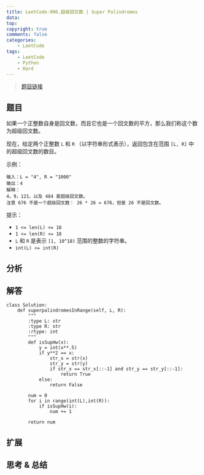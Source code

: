 ```yaml
---
title: LeetCode-906.超级回文数 | Super Palindromes
data: 
top: 
copyright: true
comments: false
categories:
    - LeetCode
tags:
    - LeetCode
    - Python
    - Hard
---
```


> [题目链接](https://leetcode-cn.com/contest/weekly-contest-102/problems/super-palindromes/)

## 题目
如果一个正整数自身是回文数，而且它也是一个回文数的平方，那么我们称这个数为超级回文数。

现在，给定两个正整数 `L` 和 `R` （以字符串形式表示），返回包含在范围 `[L, R]` 中的超级回文数的数目。

示例：

```
输入：L = "4", R = "1000"
输出：4
解释：
4，9，121，以及 484 是超级回文数。
注意 676 不是一个超级回文数： 26 * 26 = 676，但是 26 不是回文数。
```

提示：

* `1 <= len(L) <= 18`
* `1 <= len(R) <= 18`
* `L` 和 `R` 是表示 `[1, 10^18)` 范围的整数的字符串。
* `int(L) <= int(R)`


## 分析

## 解答

```
class Solution:
    def superpalindromesInRange(self, L, R):
        """
        :type L: str
        :type R: str
        :rtype: int
        """
        def isSupHw(x):
            y = int(x**.5)
            if y**2 == x:
                str_x = str(x)
                str_y = str(y)
                if str_x == str_x[::-1] and str_y == str_y[::-1]:
                    return True
            else:
                return False

        num = 0
        for i in range(int(L),int(R)):
            if isSupHw(i):
                num += 1
    
        return num
```

## 扩展

## 思考 & 总结